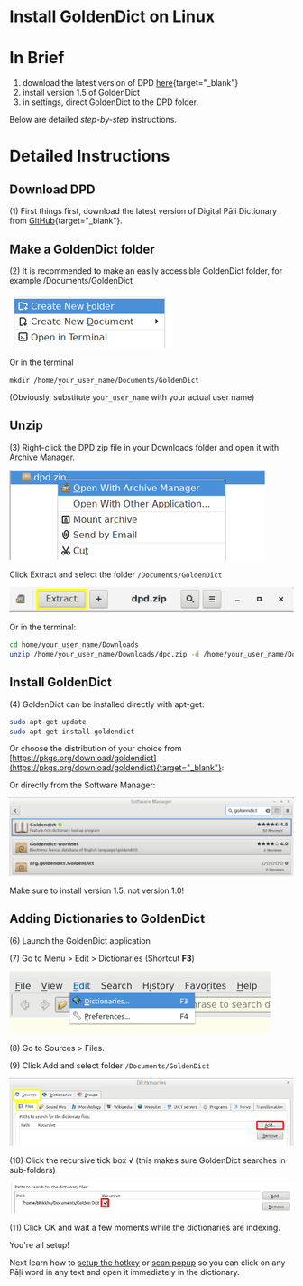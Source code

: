 # Install GoldenDict on Linux

# In Brief

1. download the latest version of DPD [here](https://github.com/digitalpalidictionary/dpd-db/releases/latest){target="_blank"}
2. install version 1.5 of GoldenDict
3. in settings, direct GoldenDict to the DPD folder.

Below are detailed *step-by-step* instructions. 

# Detailed Instructions

## Download DPD

(1) First things first, download the latest version of Digital Pāḷi Dictionary from [GitHub](https://github.com/digitalpalidictionary/dpd-db/releases/latest){target="_blank"}.

## Make a GoldenDict folder

(2) It is recommended to make an easily accessible GoldenDict folder, for example /Documents/GoldenDict

![create new folder](../pics/linux-install/create%20new%20folder.png)

Or in the terminal

`mkdir /home/your_user_name/Documents/GoldenDict`

(Obviously, substitute `your_user_name` with your actual user name)

## Unzip

(3) Right-click the DPD zip file in your Downloads folder and open it with Archive Manager.

![archive manager](../pics/linux-install/archive%20manager.png)

Click Extract and select the folder `/Documents/GoldenDict`

![extract](../pics/linux-install/extract.png)

Or in the terminal:

```bash
cd home/your_user_name/Downloads
unzip /home/your_user_name/Downloads/dpd.zip -d /home/your_user_name/Documents/GoldenDict`
```

## Install GoldenDict

(4) GoldenDict can be installed directly with apt-get:

```bash
sudo apt-get update
sudo apt-get install goldendict
```

Or choose the distribution of your choice from [https://pkgs.org/download/goldendict](https://pkgs.org/download/goldendict){target="_blank"}:

Or directly from the Software Manager:

![software manager](../pics/linux-install/software%20manager.png)

Make sure to install version 1.5, not version 1.0!

## Adding Dictionaries to GoldenDict

(6) Launch the GoldenDict application

(7) Go to Menu > Edit > Dictionaries (Shortcut **F3**)

![dictionaries F3](../pics/linux-install/dictionaries%20F3.png)

(8) Go to Sources > Files.

(9) Click Add and select folder `/Documents/GoldenDict`

![add](../pics/linux-install/add.png)

(10) Click the recursive tick box √ (this makes sure GoldenDict searches in sub-folders)

![recursive](../pics/linux-install/recursive.png)

(11) Click OK and wait a few moments while the dictionaries are indexing.

You're all setup!

Next learn how to [setup the hotkey](../goldendict/hotkey.md) or [scan popup](../goldendict/scan_popup.md) so you can click on any Pāḷi word in any text and open it immediately in the dictionary.

